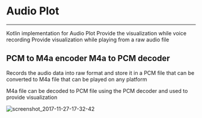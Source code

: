 # Audio Plot
-------------------------------------------------------------
Kotlin implementation for Audio Plot
Provide the visualization while voice recording
Provide visualization while playing from a raw audio file

PCM to M4a encoder
M4a to PCM decoder
-------------------------------------------------------------
Records the audio data into raw format and store it in a PCM file
that can be converted to M4a file that can be played on any platform

M4a file can be decoded to PCM file using the PCM decoder and used to
provide visualization

![screenshot_2017-11-27-17-32-42](https://user-images.githubusercontent.com/11689419/33266163-66ced700-d39a-11e7-888e-38d0c7e1176e.png)

